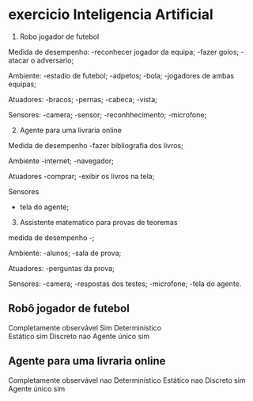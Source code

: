 # exercicio Inteligencia Artificial


1. Robo jogador de futebol

Medida de desempenho:
-reconhecer jogador da equipa;
-fazer golos;
-atacar o adversario;

Ambiente:
-estadio de futebol;
-adpetos;
-bola;
-jogadores de ambas equipas;


Atuadores:
-bracos;
-pernas;
-cabeca;
-vista;



Sensores:
-camera;
-sensor;
-reconhhecimento;
-microfone;

2. Agente para uma livraria online

Medida de desempenho
-fazer bibliografia dos livros;


Ambiente
-internet;
-navegador;

Atuadores
-comprar;
-exibir os livros na tela;


Sensores
- tela do agente;


3. Assistente matematico para provas de teoremas



medida de desempenho
-;

Ambiente:
-alunos;
-sala de prova;




Atuadores:
-perguntas da prova;

Sensores:
-camera;
-respostas dos testes;
-microfone;
-tela do agente.


Robô jogador de futebol
-
Completamente observável	    Sim
Determinístico	
Estático	                    sim
Discreto	                    nao
Agente único	                sim



Agente para uma livraria online
-

Completamente observável         nao
Determinístico
Estático                         nao
Discreto                         sim
Agente único                     sim






